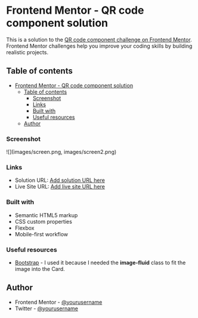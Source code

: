 # Frontend Mentor - QR code component solution

This is a solution to the [QR code component challenge on Frontend Mentor](https://www.frontendmentor.io/challenges/qr-code-component-iux_sIO_H). Frontend Mentor challenges help you improve your coding skills by building realistic projects.

## Table of contents

- [Frontend Mentor - QR code component solution](#frontend-mentor---qr-code-component-solution)
  - [Table of contents](#table-of-contents)
    - [Screenshot](#screenshot)
    - [Links](#links)
    - [Built with](#built-with)
    - [Useful resources](#useful-resources)
  - [Author](#author)

### Screenshot

![](images/screen.png, images/screen2.png)

### Links

- Solution URL: [Add solution URL here](https://your-solution-url.com)
- Live Site URL: [Add live site URL here](https://your-live-site-url.com)

### Built with

- Semantic HTML5 markup
- CSS custom properties
- Flexbox
- Mobile-first workflow

### Useful resources

- [Bootstrap](https://getbootstrap.com/docs/5.2/getting-started/introduction/) - I used it because I needed the **image-fluid** class to fit the image into the Card.

## Author

- Frontend Mentor - [@yourusername](https://www.frontendmentor.io/profile/Dylan245-droid)
- Twitter - [@yourusername](https://www.twitter.com/ondo_dylan)
